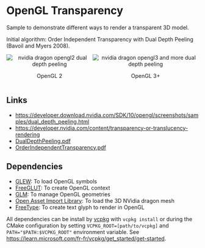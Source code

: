# OpenGL Transparency

Sample to demonstrate different ways to render a transparent 3D model.

Initial algorithm: Order Independent
Transparency with
Dual Depth Peeling (Bavoil and Myers 2008).

<div style="display: flex; flex-direction: row; justify-content: space-around;">
  <div style="text-align: center;">
    <img src="doc/dual_depth_peeling_medium.png"
         alt="nvidia dragon opengl2 dual depth peeling">
    <p>OpenGL 2</p>
  </div>
  <div style="text-align: center;">
    <img src="doc/dual_depth_peeling_gl3_medium.png"
         alt="nvidia dragon opengl3 and more dual depth peeling">
    <p>OpenGL 3+</p>
  </div>
</div>

## Links

- https://developer.download.nvidia.com/SDK/10/opengl/screenshots/samples/dual_depth_peeling.html
- https://developer.nvidia.com/content/transparency-or-translucency-rendering
- [DualDepthPeeling.pdf](doc/DualDepthPeeling.pdf)
- [OrderIndependentTransparency.pdf](doc/OrderIndependentTransparency.pdf)

## Dependencies

- [GLEW](https://github.com/nigels-com/glew): To load OpenGL symbols
- [FreeGLUT](https://github.com/freeglut/freeglut): To create OpenGL context
- [GLM](https://github.com/g-truc/glm): To manage OpenGL geometries
- [Open Asset Import Library](https://github.com/assimp/assimp): To load the 3D NVidia dragon mesh
- [FreeType](https://github.com/freetype/freetype): To create text glyph to render in OpenGL

All dependencies can be install by [vcpkg](https://github.com/microsoft/vcpkg) with `vcpkg install` or during the CMake configuration by setting `VCPKG_ROOT=[path/to/vcpkg]` and `PATH="$PATH:$VCPKG_ROOT"` environment variable. See https://learn.microsoft.com/fr-fr/vcpkg/get_started/get-started.
